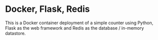 # Docker, Flask, Redis

This is a Docker container deployment of a simple counter using Python, Flask as the web framework and Redis as the database / in-memory datastore.

